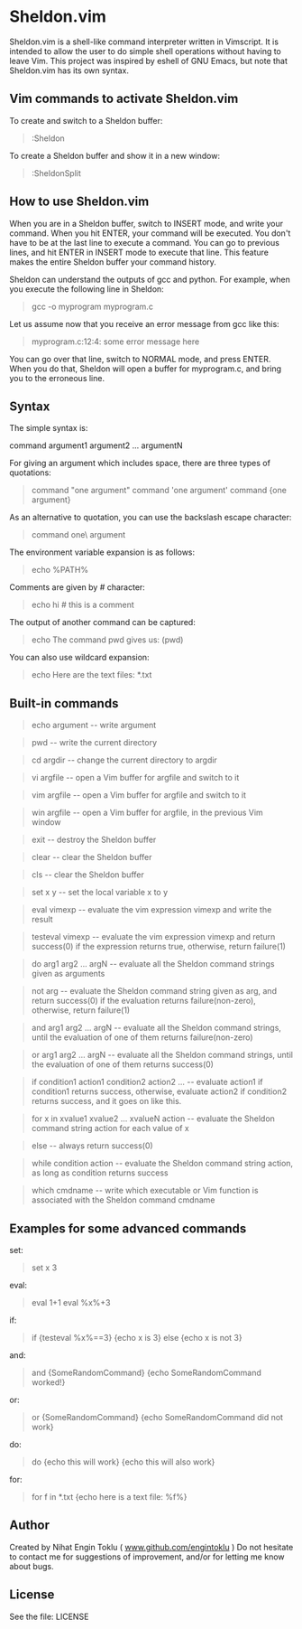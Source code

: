 Sheldon.vim
===========

Sheldon.vim is a shell-like command interpreter written in Vimscript. It is intended to allow the user to do simple shell operations without having to leave Vim. This project was inspired by eshell of GNU Emacs, but note that Sheldon.vim has its own syntax.

Vim commands to activate Sheldon.vim
------------------------------------

To create and switch to a Sheldon buffer:

> :Sheldon

To create a Sheldon buffer and show it in a new window:

> :SheldonSplit

How to use Sheldon.vim
----------------------
When you are in a Sheldon buffer, switch to INSERT mode, and write your command. When you hit ENTER, your command will be executed. You don't have to be at the last line to execute a command. You can go to previous lines, and hit ENTER in INSERT mode to execute that line. This feature makes the entire Sheldon buffer your command history.

Sheldon can understand the outputs of gcc and python. For example, when you execute the following line in Sheldon:

> gcc -o myprogram myprogram.c

Let us assume now that you receive an error message from gcc like this:

> myprogram.c:12:4: some error message here

You can go over that line, switch to NORMAL mode, and press ENTER. When you do that, Sheldon will open a buffer for myprogram.c, and bring you to the erroneous line.

Syntax
------

The simple syntax is:

command argument1 argument2 ... argumentN

For giving an argument which includes space, there are three types of quotations:

> command "one argument"
> command 'one argument'
> command {one argument}

As an alternative to quotation, you can use the backslash escape character:

> command one\\ argument

The environment variable expansion is as follows:

> echo %PATH%

Comments are given by # character:

> echo hi # this is a comment

The output of another command can be captured:

> echo The command pwd gives us: (pwd)

You can also use wildcard expansion:

> echo Here are the text files: \*.txt

Built-in commands
----------------

> echo argument -- write argument

> pwd -- write the current directory

> cd argdir -- change the current directory to argdir

> vi argfile -- open a Vim buffer for argfile and switch to it

> vim argfile -- open a Vim buffer for argfile and switch to it

> win argfile -- open a Vim buffer for argfile, in the previous Vim window

> exit -- destroy the Sheldon buffer

> clear -- clear the Sheldon buffer

> cls -- clear the Sheldon buffer

> set x y -- set the local variable x to y

> eval vimexp -- evaluate the vim expression vimexp and write the result

> testeval vimexp -- evaluate the vim expression vimexp and return success(0) if the expression returns true, otherwise, return failure(1)

> do arg1 arg2 ... argN -- evaluate all the Sheldon command strings given as arguments

> not arg -- evaluate the Sheldon command string given as arg, and return success(0) if the evaluation returns failure(non-zero), otherwise, return failure(1)

> and arg1 arg2 ... argN -- evaluate all the Sheldon command strings, until the evaluation of one of them returns failure(non-zero)

> or arg1 arg2 ... argN -- evaluate all the Sheldon command strings, until the evaluation of one of them returns success(0)

> if condition1 action1 condition2 action2 ... -- evaluate action1 if condition1 returns success, otherwise, evaluate action2 if condition2 returns success, and it goes on like this.

> for x in xvalue1 xvalue2 ... xvalueN action -- evaluate the Sheldon command string action for each value of x

> else -- always return success(0)

> while condition action -- evaluate the Sheldon command string action, as long as condition returns success

> which cmdname -- write which executable or Vim function is associated with the Sheldon command cmdname

Examples for some advanced commands
-----------------------------------

set:

> set x 3

eval:

> eval 1+1
> eval %x%+3

if:

> if {testeval %x%==3} {echo x is 3} else {echo x is not 3}

and:

> and {SomeRandomCommand} {echo SomeRandomCommand worked!}

or:

> or {SomeRandomCommand} {echo SomeRandomCommand did not work}

do:

> do {echo this will work} {echo this will also work}

for:

> for f in \*.txt {echo here is a text file: %f%}

Author
------
Created by Nihat Engin Toklu ( www.github.com/engintoklu )
Do not hesitate to contact me for suggestions of improvement, and/or for letting me know about bugs.

License
-------
See the file: LICENSE

